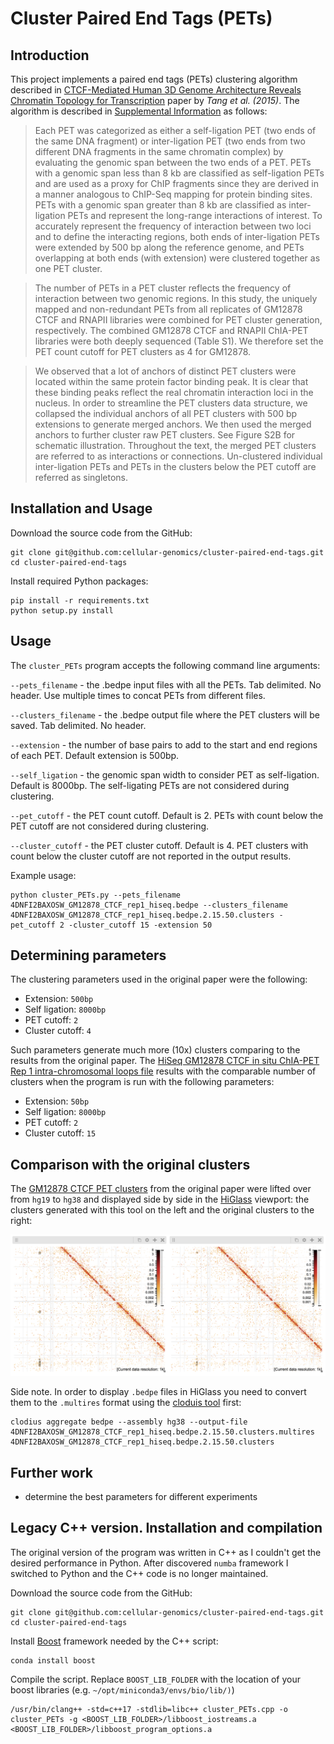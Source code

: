 # Cluster Paired End Tags (PETs)

## Introduction

This project implements a paired end tags (PETs) clustering algorithm described in [CTCF-Mediated Human 3D Genome Architecture Reveals Chromatin Topology for Transcription](https://www.ncbi.nlm.nih.gov/pmc/articles/PMC4734140/) paper by _Tang et al. (2015)_. The algorithm is described in [Supplemental Information](https://www.ncbi.nlm.nih.gov/pmc/articles/PMC4734140/bin/NIHMS738408-supplement-01.pdf) as follows:

>Each PET was categorized as either a self-ligation PET (two ends of the same DNA fragment) or inter-ligation PET (two ends from two different DNA fragments in the same chromatin complex) by evaluating the genomic span between the two ends of a PET. PETs with a genomic span less than 8 kb are classified as self-ligation PETs and are used as a proxy for ChIP fragments since they are derived in a manner analogous to ChIP-Seq mapping for protein binding sites. PETs with a genomic span greater than 8 kb are classified as inter-ligation PETs and represent the long-range interactions of interest. To accurately represent the frequency of interaction between two loci and to define the interacting regions, both ends of inter-ligation PETs were extended by 500 bp along the reference genome, and PETs overlapping at both ends (with extension) were clustered together as one PET cluster.

>The number of PETs in a PET cluster reflects the frequency of interaction between two genomic regions. In this study, the uniquely mapped and non-redundant PETs from all replicates of GM12878 CTCF and RNAPII libraries were combined for PET cluster generation, respectively. The combined GM12878 CTCF and RNAPII ChIA-PET libraries were both deeply sequenced (Table S1). We therefore set the PET count cutoff for PET clusters as 4 for GM12878.

>We observed that a lot of anchors of distinct PET clusters were located within the same protein factor binding peak. It is clear that these binding peaks reflect the real chromatin interaction loci in the nucleus. In order to streamline the PET clusters data structure, we collapsed the individual anchors of all PET clusters with 500 bp extensions to generate merged anchors. We then used the merged anchors to further cluster raw PET clusters. See Figure S2B for schematic illustration. Throughout the text, the merged PET clusters are referred to as interactions or connections. Un-clustered individual inter-ligation PETs and PETs in the clusters below the PET cutoff are referred as singletons.

## Installation and Usage

Download the source code from the GitHub:
```
git clone git@github.com:cellular-genomics/cluster-paired-end-tags.git
cd cluster-paired-end-tags
```

Install required Python packages:
```
pip install -r requirements.txt
python setup.py install
```

## Usage

The `cluster_PETs` program accepts the following command line arguments:

`--pets_filename` - the .bedpe input files with all the PETs. Tab delimited. No header. Use multiple times to concat PETs from different files.

`--clusters_filename` - the .bedpe output file where the PET clusters will be saved. Tab delimited. No header.

`--extension` - the number of base pairs to add to the start and end regions of each PET. Default extension is 500bp.

`--self_ligation` - the genomic span width to consider PET as self-ligation. Default is 8000bp. The self-ligating PETs are not considered during clustering.

`--pet_cutoff` - the PET count cutoff. Default is 2. PETs with count below the PET cutoff are not considered during clustering.

`--cluster_cutoff` - the PET cluster cutoff. Default is 4. PET clusters with count below the cluster cutoff are not reported in the output results.

Example usage:
```
python cluster_PETs.py --pets_filename 4DNFI2BAXOSW_GM12878_CTCF_rep1_hiseq.bedpe --clusters_filename 4DNFI2BAXOSW_GM12878_CTCF_rep1_hiseq.bedpe.2.15.50.clusters -pet_cutoff 2 -cluster_cutoff 15 -extension 50
```

## Determining parameters

The clustering parameters used in the original paper were the following:
* Extension: `500bp`
* Self ligation: `8000bp`
* PET cutoff: `2`
* Cluster cutoff: `4`

Such parameters generate much more (10x) clusters comparing to the results from the original paper. The [HiSeq GM12878 CTCF in situ ChIA-PET Rep 1 intra-chromosomal loops file](https://data.4dnucleome.org/files-processed/4DNFI2BAXOSW/) results with the comparable number of clusters when the program is run with the following parameters:
* Extension: `50bp`
* Self ligation: `8000bp`
* PET cutoff: `2`
* Cluster cutoff: `15`

## Comparison with the original clusters

The [GM12878 CTCF PET clusters](https://www.ncbi.nlm.nih.gov/geo/query/acc.cgi?acc=GSM1872886) from the original paper were lifted over from `hg19` to `hg38` and displayed side by side in the [HiGlass](http://higlass.io/) viewport: the clusters generated with this tool on the left and the original clusters to the right:

![HiGlass view](imgs/higlass.png)

Side note. In order to display `.bedpe` files in HiGlass you need to convert them to the `.multires` format using the [cloduis tool](https://github.com/higlass/clodius) first:

```
clodius aggregate bedpe --assembly hg38 --output-file 4DNFI2BAXOSW_GM12878_CTCF_rep1_hiseq.bedpe.2.15.50.clusters.multires 4DNFI2BAXOSW_GM12878_CTCF_rep1_hiseq.bedpe.2.15.50.clusters
```

## Further work

* determine the best parameters for different experiments

## Legacy C++ version. Installation and compilation

The original version of the program was written in C++ as I couldn't get the desired performance in Python. After discovered `numba` framework I switched to Python and the C++ code is no longer maintained.

Download the source code from the GitHub:
```
git clone git@github.com:cellular-genomics/cluster-paired-end-tags.git
cd cluster-paired-end-tags
```

Install [Boost](https://www.boost.org/) framework needed by the C++ script:
```
conda install boost
```

Compile the script. Replace `BOOST_LIB_FOLDER` with the location of your boost libraries (e.g. `~/opt/miniconda3/envs/bio/lib/)`)
```
/usr/bin/clang++ -std=c++17 -stdlib=libc++ cluster_PETs.cpp -o cluster_PETs -g <BOOST_LIB_FOLDER>/libboost_iostreams.a <BOOST_LIB_FOLDER>/libboost_program_options.a 
```
